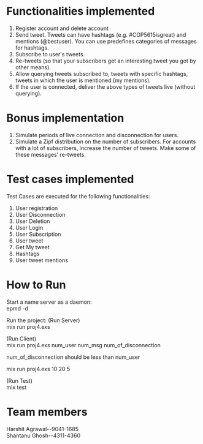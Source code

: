 # Functionalities implemented
1. Register account and delete account
2. Send tweet. Tweets can have hashtags (e.g. #COP5615isgreat) and mentions
  (@bestuser). You can use predefines categories of messages for hashtags.
3. Subscribe to user's tweets.
4. Re-tweets (so that your subscribers get an interesting tweet you got by other
  means).
5. Allow querying tweets subscribed to, tweets with specific hashtags, tweets in
  which the user is mentioned (my mentions).
6. If the user is connected, deliver the above types of tweets live (without querying).
  
# Bonus implementation
1. Simulate periods of live connection and disconnection for users.
2. Simulate a Zipf distribution on the number of subscribers. For accounts with a lot
  of subscribers, increase the number of tweets. Make some of these messages’
  re-tweets.

# Test cases implemented
Test Cases are executed for the following functionalities:
1. User registration
2. User Disconnection
3. User Deletion
4. User Login
5. User Subscription
6. User tweet
7. Get My tweet
8. Hashtags
9. User tweet mentions

# How to Run
Start a name server as a daemon:<br/>
  epmd -d
  
Run the project:
(Run Server) <br/>
  mix run proj4.exs
  
(Run Client) <br/>
  mix run proj4.exs num_user num_msg num_of_disconnection 
  
  num_of_disconnection should be less than num_user 
  
  mix run proj4.exs 10 20 5
  
(Run Test)<br/>
  mix test


# Team members
Harshit Agrawal--9041-1685<br/>
Shantanu Ghosh--4311-4360
